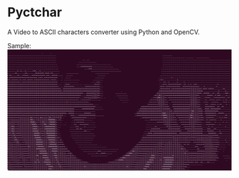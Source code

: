 # Pyctchar
A Video to ASCII characters converter using Python and OpenCV.

Sample:
![sample](screenshots/vid_to_ascii_sample.png?raw=true "sample")
